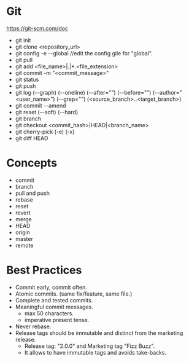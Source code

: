 # Git
<https://git-scm.com/doc>

* git init
* git clone <repository_url>
* git config -e --global //edit the config gile for "global".
* git pull
* git add <file_name>|.|*.<file_extension>
* git commit -m "<commit_message>"
* git status
* git push
* git log (--graph) (--oneline) (--after="<date>") (--before="<date>") (--author="<user_name>") (--grep="<message>") (<source_branch>..<target_branch>)
* git commit --amend
* git reset (--soft) (--hard) <commit>
* git branch <branch-name>
* git checkout <commit_hash>|HEAD|<branch_name>
* git cherry-pick (-e) (-x)
* git diff HEAD


# Concepts

* commit
* branch
* pull and push
* rebase
* reset
* revert
* merge
* HEAD
* origin
* master
* remote

# Best Practices

* Commit early, commit often.
* Atomic commits. (same fix/feature, same file.)
* Complete and tested commits.
* Meaningful commit messages.
	* max 50 characters.
	* imperative present tense.
* Never rebase.
* Release tags should be immutable and distinct from the marketing release.
	* Release tag: "2.0.0" and Marketing tag "Fizz Buzz".
	* It allows to have immutable tags and avoids take-backs.

